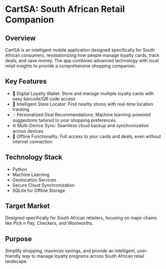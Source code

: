 # CartSA: South African Retail Companion

## Overview
CartSA is an intelligent mobile application designed specifically for South African consumers, revolutionizing how people manage loyalty cards, track deals, and save money. The app combines advanced technology with local retail insights to provide a comprehensive shopping companion.

## Key Features
- 🔐 Digital Loyalty Wallet: Store and manage multiple loyalty cards with easy barcode/QR code access
- 📍 Intelligent Store Locator: Find nearby stores with real-time location tracking
- 💡 Personalized Deal Recommendations: Machine learning-powered suggestions tailored to your shopping preferences
- 🌐 Multi-Device Sync: Seamless cloud backup and synchronization across devices
- 📵 Offline Functionality: Full access to your cards and deals, even without internet connection

## Technology Stack
- Python
- Machine Learning
- Geolocation Services
- Secure Cloud Synchronization
- SQLite for Offline Storage

## Target Market
Designed specifically for South African retailers, focusing on major chains like Pick n Pay, Checkers, and Woolworths.

## Purpose
Simplify shopping, maximize savings, and provide an intelligent, user-friendly way to manage loyalty programs across South African retail landscape.
